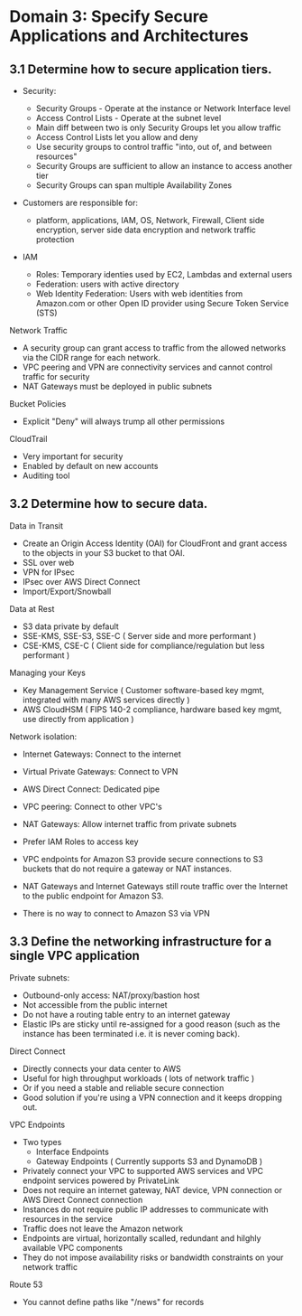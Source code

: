 # Domain 3: Specify Secure Applications and Architectures

## 3.1 Determine how to secure application tiers.

- Security:
  - Security Groups - Operate at the instance or Network Interface level
  - Access Control Lists - Operate at the subnet level
  - Main diff between two is only Security Groups let you allow traffic
  - Access Control Lists let you allow and deny
  - Use security groups to control traffic "into, out of, and between resources"
  - Security Groups are sufficient to allow an instance to access another tier
  - Security Groups can span multiple Availability Zones
  
- Customers are responsible for:
  - platform, applications, IAM, OS, Network, Firewall, Client side encryption, server side data encryption and network traffic protection
- IAM
  - Roles: Temporary identies used by EC2, Lambdas and external users
  - Federation: users with active directory
  - Web Identity Federation: Users with web identities from Amazon.com  or other Open ID provider using Secure Token Service (STS)

Network Traffic
- A security group can grant access to traffic from the allowed networks via the CIDR range for each
network. 
- VPC peering and VPN are connectivity services and cannot control traffic for security
- NAT Gateways must be deployed in public subnets

Bucket Policies
- Explicit "Deny" will always trump all other permissions

CloudTrail
- Very important for security
- Enabled by default on new accounts
- Auditing tool

## 3.2 Determine how to secure data.

Data in Transit
- Create an Origin Access Identity (OAI) for CloudFront and grant access to the objects in your S3 bucket to that OAI.
- SSL over web
- VPN for IPsec
- IPsec over AWS Direct Connect
- Import/Export/Snowball

Data at Rest
- S3 data private by default
- SSE-KMS, SSE-S3, SSE-C ( Server side and more performant )
- CSE-KMS, CSE-C ( Client side for compliance/regulation but less performant )

Managing your Keys
- Key Management Service ( Customer software-based key mgmt, integrated with many AWS services directly )
- AWS CloudHSM ( FIPS 140-2 compliance, hardware based key mgmt, use directly from application )

Network isolation:
- Internet Gateways: Connect to the internet
- Virtual Private Gateways: Connect to VPN
- AWS Direct Connect: Dedicated pipe
- VPC peering: Connect to other VPC's
- NAT Gateways: Allow internet traffic from private subnets
- Prefer IAM Roles to access key
 
- VPC endpoints for Amazon S3 provide secure connections to S3 buckets that do not require a
gateway or NAT instances. 
- NAT Gateways and Internet Gateways still route traffic over the Internet to the
public endpoint for Amazon S3. 
- There is no way to connect to Amazon S3 via VPN

## 3.3 Define the networking infrastructure for a single VPC application

Private subnets:
- Outbound-only access: NAT/proxy/bastion host
- Not accessible from the public internet
- Do not have a routing table entry to an internet gateway
- Elastic IPs are sticky until re-assigned for a good reason (such as the instance has been terminated i.e. it is never coming back).

Direct Connect
- Directly connects your data center to AWS
- Useful for high throughput workloads ( lots of network traffic )
- Or if you need a stable and reliable secure connection
- Good solution if you're using a VPN connection and it keeps dropping out. 

VPC Endpoints
- Two types
  - Interface Endpoints
  - Gateway Endpoints ( Currently supports S3 and DynamoDB )
- Privately connect your VPC to supported AWS services and VPC endpoint services powered by PrivateLink
- Does not require an internet gateway, NAT device, VPN connection or AWS Direct Connect connection
- Instances do not require public IP addresses to communicate with resources in the service
- Traffic does not leave the Amazon network
- Endpoints are virtual, horizontally scalled, redundant and hilghly available VPC components 
- They do not impose availability risks or bandwidth constraints on your network traffic

Route 53
- You cannot define paths like "/news" for records  

